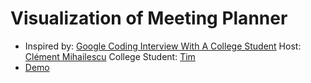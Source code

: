 # Visualization of Meeting Planner

- Inspired by: [Google Coding Interview With A College Student](https://www.youtube.com/watch?v=3Q_oYDQ2whs) Host: [Clément Mihailescu](https://www.youtube.com/channel/UCaO6VoaYJv4kS-TQO_M-N_g) College Student: [Tim](https://www.youtube.com/channel/UC4JX40jDee_tINbkjycV4Sg)
- [Demo](http://www.radiobaracoa.icrt.cu/demo/vmp/)
